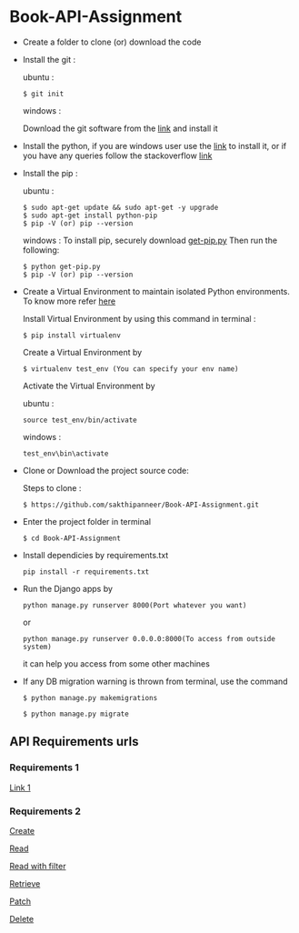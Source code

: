 # Book-API-Assignment

- Create a folder to clone (or) download the code
- Install the git :

    ubuntu :
    ```
    $ git init
    ```
    windows :

    Download the git software from the [link](https://git-scm.com/download/win) and install it


- Install the python, if you are windows user use the [link](https://www.python.org/downloads/) to install it, or if you have any queries follow the stackoverflow [link](https://stackoverflow.com/questions/21372637/installing-python-2-7-on-windows-8)

- Install the pip :

    ubuntu :
    ```
    $ sudo apt-get update && sudo apt-get -y upgrade
    $ sudo apt-get install python-pip
    $ pip -V (or) pip --version
    ```
    windows :
    To install pip, securely download [get-pip.py](https://bootstrap.pypa.io/get-pip.py)
    Then run the following:
    ```
    $ python get-pip.py
    $ pip -V (or) pip --version
    ```

- Create a Virtual Environment to maintain isolated Python environments. To know more refer [here](https://virtualenv.pypa.io/en/stable/)

    Install Virtual Environment by using this command in terminal :
    ```
    $ pip install virtualenv
    ```
    Create a Virtual Environment by
    ```
    $ virtualenv test_env (You can specify your env name)
    ```
    Activate the Virtual Environment by

    ubuntu :
    ```
    source test_env/bin/activate
    ```
    windows :
    ```
    test_env\bin\activate
    ```
- Clone or Download the project source code:

    Steps to clone :
    ```
    $ https://github.com/sakthipanneer/Book-API-Assignment.git
    ```
- Enter the project folder in terminal
    ```
    $ cd Book-API-Assignment
    ```
- Install dependicies by requirements.txt
    ```
    pip install -r requirements.txt
    ```

- Run the Django apps by
    ```
    python manage.py runserver 8000(Port whatever you want)
    ```
    or
    ```
    python manage.py runserver 0.0.0.0:8000(To access from outside system)
    ```
    it can help you access from some other machines
- If any DB migration warning is thrown from terminal, use the command
    ```
    $ python manage.py makemigrations

    $ python manage.py migrate
    ```

## API Requirements urls

### Requirements 1
[Link 1](http://localhost:8000/api/external-books/?name=Book)

### Requirements 2
[Create](http://localhost:8000/api/v1/books/)

[Read](http://localhost:8000/api/v1/books/)

[Read with filter](http://localhost:8000/api/v1/books?name=Book1)

[Retrieve](http://localhost:8000/api/v1/books/:id)

[Patch](http://localhost:8000/api/v1/books/:id)

[Delete](http://localhost:8000/api/v1/books/:id)


